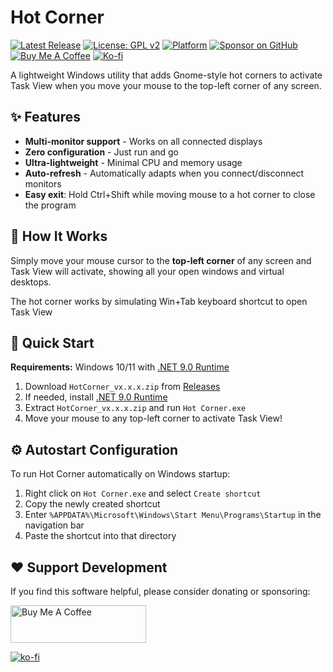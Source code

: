 ﻿# Hot Corner

[![Latest Release](https://img.shields.io/github/v/release/63BeetleSmurf/HotCorner?style=flat-square)](https://github.com/63BeetleSmurf/HotCorner/releases)
[![License: GPL v2](https://img.shields.io/badge/License-GPL_v2-blue.svg?style=flat-square)](https://www.gnu.org/licenses/old-licenses/gpl-2.0.en.html)
[![Platform](https://img.shields.io/badge/Platform-Windows-0078D6?style=flat-square&logo=windows)](https://github.com/63BeetleSmurf/HotCorner)
[![Sponsor on GitHub](https://img.shields.io/badge/Sponsor-GitHub-ea4aaa?style=flat-square&logo=github)](https://github.com/sponsors/63BeetleSmurf)
[![Buy Me A Coffee](https://img.shields.io/badge/Donate-Buy%20Me%20a%20Coffee-ffdd00?style=flat-square&logo=buy-me-a-coffee)](https://www.buymeacoffee.com/63BeetleSmurf)
[![Ko-fi](https://img.shields.io/badge/Donate-Ko--fi-29abe0?style=flat-square&logo=ko-fi)](https://ko-fi.com/63BeetleSmurf)

A lightweight Windows utility that adds Gnome-style hot corners to activate Task View when you move your mouse to the top-left corner of any screen.

## ✨ Features

- **Multi-monitor support** - Works on all connected displays
- **Zero configuration** - Just run and go
- **Ultra-lightweight** - Minimal CPU and memory usage
- **Auto-refresh** - Automatically adapts when you connect/disconnect monitors
- **Easy exit**: Hold Ctrl+Shift while moving mouse to a hot corner to close the program

## 🎯 How It Works

Simply move your mouse cursor to the **top-left corner** of any screen and Task View will activate, showing all your open windows and virtual desktops.

The hot corner works by simulating Win+Tab keyboard shortcut to open Task View

## 🚀 Quick Start
**Requirements:** Windows 10/11 with [.NET 9.0 Runtime](https://dotnet.microsoft.com/download/dotnet/9.0)

1. Download `HotCorner_vx.x.x.zip` from [Releases](https://github.com/63BeetleSmurf/HotCorner/releases)
2. If needed, install [.NET 9.0 Runtime](https://dotnet.microsoft.com/download/dotnet/9.0)
3. Extract `HotCorner_vx.x.x.zip` and run `Hot Corner.exe`
4. Move your mouse to any top-left corner to activate Task View!

## ⚙️ Autostart Configuration

To run Hot Corner automatically on Windows startup:
1. Right click on `Hot Corner.exe` and select `Create shortcut`
2. Copy the newly created shortcut
3. Enter `%APPDATA%\Microsoft\Windows\Start Menu\Programs\Startup` in the navigation bar
4. Paste the shortcut into that directory

## ❤️ Support Development

If you find this software helpful, please consider donating or sponsoring:

<a href="https://www.buymeacoffee.com/63BeetleSmurf" target="_blank"><img src="https://cdn.buymeacoffee.com/buttons/v2/default-yellow.png" alt="Buy Me A Coffee" style="height: 60px !important;width: 217px !important;" ></a>

[![ko-fi](https://ko-fi.com/img/githubbutton_sm.svg)](https://ko-fi.com/63BeetleSmurf)
